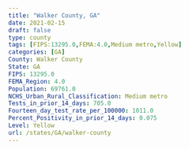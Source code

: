 ```yaml
---
title: "Walker County, GA"
date: 2021-02-15
draft: false
type: county
tags: [FIPS:13295.0,FEMA:4.0,Medium metro,Yellow]
categories: [GA]
County: Walker County
State: GA
FIPS: 13295.0
FEMA_Region: 4.0
Population: 69761.0
NCHS_Urban_Rural_Classification: Medium metro
Tests_in_prior_14_days: 705.0
Fourteen_day_test_rate_per_100000: 1011.0
Percent_Positivity_in_prior_14_days: 0.075
Level: Yellow
url: /states/GA/walker-county
---
```



